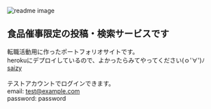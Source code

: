![readme image](https://user-images.githubusercontent.com/71591009/124362711-a7d37380-dc71-11eb-925e-d07c86beafa7.png)


## 食品催事限定の投稿・検索サービスです
転職活動用に作ったポートフォリオサイトです。<br>
herokuにデプロイしているので、よかったらみてやってください(ｏ'∀')ﾉ<br>
[saizy](https://saizy.herokuapp.com/)<br>
<br>
テストアカウントでログインできます。<br>
email: test@example.com<br>
password: password<br>
<br>





